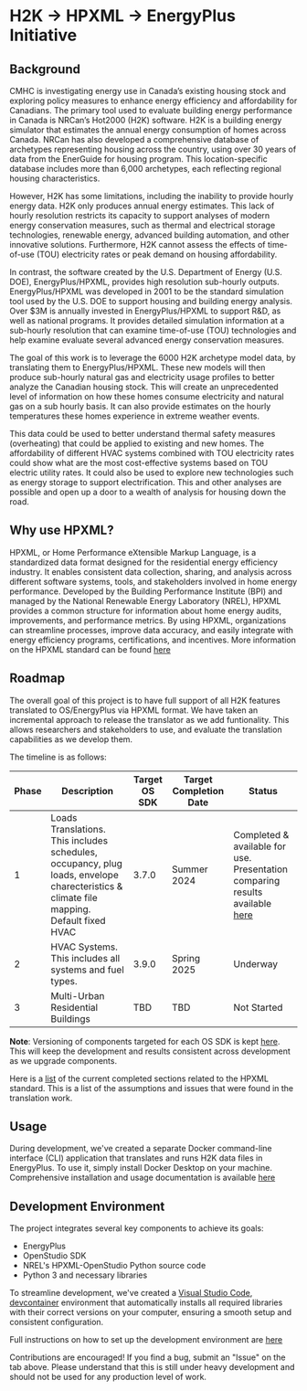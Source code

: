# H2K -> HPXML -> EnergyPlus Initiative 

## Background

CMHC is investigating energy use in Canada’s existing housing stock and exploring policy measures to enhance energy efficiency and affordability for Canadians. The primary tool used to evaluate building energy performance in Canada is NRCan’s Hot2000 (H2K) software. H2K is a building energy simulator that estimates the annual energy consumption of homes across Canada. NRCan has also developed a comprehensive database of archetypes representing housing across the country, using over 30 years of data from the EnerGuide for housing program. This location-specific database includes more than 6,000 archetypes, each reflecting regional housing characteristics.

However, H2K has some limitations, including the inability to provide hourly energy data.  H2K only produces annual energy estimates. This lack of hourly resolution restricts its capacity to support analyses of modern energy conservation measures, such as thermal and electrical storage technologies, renewable energy, advanced building automation, and other innovative solutions. Furthermore, H2K cannot assess the effects of time-of-use (TOU) electricity rates or peak demand on housing affordability.

In contrast, the software created by the U.S. Department of Energy (U.S. DOE), EnergyPlus/HPXML, provides high resolution sub-hourly outputs.  EnergyPlus/HPXML was developed in 2001 to be the standard simulation tool used by the U.S. DOE to support housing and building energy analysis.  Over $3M is annually invested in EnergyPlus/HPXML to support R&D, as well as national programs.  It provides detailed simulation information at a sub-hourly resolution that can examine time-of-use (TOU) technologies and help examine evaluate several advanced energy conservation measures. 

The goal of this work is to leverage the 6000 H2K archetype model data, by translating them to EnergyPlus/HPXML. These new models will then produce sub-hourly natural gas and electricity usage profiles to better analyze the Canadian housing stock. This will create an unprecedented level of information on how these homes consume electricity and natural gas on a sub hourly basis.  It can also provide estimates on the hourly temperatures these homes experience in extreme weather events. 

This data could be used to better understand thermal safety measures (overheating) that could be applied to existing and new homes.  The affordability of different HVAC systems combined with TOU electricity rates could show what are the most cost-effective systems based on TOU electric utility rates.  It could also be used to explore new technologies such as energy storage to support electrification. This and other analyses are possible and open up a door to a wealth of analysis for housing down the road.

## Why use HPXML?
HPXML, or Home Performance eXtensible Markup Language, is a standardized data format designed for the residential energy efficiency industry. It enables consistent data collection, sharing, and analysis across different software systems, tools, and stakeholders involved in home energy performance. Developed by the Building Performance Institute (BPI) and managed by the National Renewable Energy Laboratory (NREL), HPXML provides a common structure for information about home energy audits, improvements, and performance metrics. By using HPXML, organizations can streamline processes, improve data accuracy, and easily integrate with energy efficiency programs, certifications, and incentives. More information on the HPXML standard can be found [here](https://hpxml-guide.readthedocs.io/en/latest/overview.html)

## Roadmap
The overall goal of this project is to have full support of all H2K features translated to OS/EnergyPlus via HPXML format. We have taken an incremental approach to release the translator as we add funtionality. This allows researchers and stakeholders to use, and evaluate the translation capabilities as we develop them. 

The timeline is as follows: 

| Phase | Description | Target OS SDK |Target Completion Date | Status |
|-------|-------------|---------------|-----------------------|--------|
| 1 | Loads Translations. This includes schedules, occupancy, plug loads, envelope charecteristics & climate file mapping. Default fixed HVAC | 3.7.0 |Summer 2024| Completed & available for use. Presentation comparing results available [here](docs/H2k-HPXML-20240214-V2.pdf)|
| 2 | HVAC Systems. This includes all systems and fuel types.| 3.9.0 |Spring 2025|Underway|
| 3 | Multi-Urban Residential Buildings | TBD |TBD | Not Started |

**Note**: Versioning of components targeted for each OS SDK is kept [here](https://github.com/canmet-energy/model-dev-container/blob/main/versioning.md). This will keep the development and results consistent across development as we upgrade components.


Here is a [list](docs/status.md) of the current completed sections related to the HPXML standard. This is a list of the assumptions and issues that were found in the translation work.

## Usage
During development, we've created a separate Docker command-line interface (CLI) application that translates and runs H2K data files in EnergyPlus. To use it, simply install Docker Desktop on your machine. Comprehensive installation and usage documentation is available [here](https://github.com/canmet-energy/model-dev-container)

## Development Environment

The project integrates several key components to achieve its goals:

* EnergyPlus
* OpenStudio SDK
* NREL's HPXML-OpenStudio Python source code
* Python 3 and necessary libraries

To streamline development, we've created a [Visual Studio Code](https://code.visualstudio.com/), [devcontainer](https://code.visualstudio.com/docs/devcontainers/containers) environment that automatically installs all required libraries with their correct versions on your computer, ensuring a smooth setup and consistent configuration.

Full instructions on how to set up the development environment are [here](docs/vscode.md)


Contributions are encouraged! If you find a bug, submit an "Issue" on the tab above.  Please understand that this is still under heavy development and should not be used for any production level of work. 
